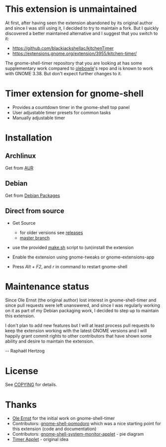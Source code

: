 # This extension is unmaintained

At first, after having seen the extension abandoned by its original author
and since I was still using it, I decided to try to maintain a fork. But
I quickly discovered a better maintained alternative and I suggest that
you switch to it:

* https://github.com/blackjackshellac/kitchenTimer
* https://extensions.gnome.org/extension/3955/kitchen-timer/

The gnome-shell-timer repository that you are looking at has some
supplementary work compared to
[olebowle](https://github.com/olebowle/gnome-shell-timer)'s repo and is
known to work with GNOME 3.38. But don't expect further changes to it.

# Timer extension for gnome-shell
- Provides a countdown timer in the gnome-shell top panel
- User adjustable timer presets for common tasks
- Manually adjustable timer

# Installation
## Archlinux
Get from [AUR](https://aur.archlinux.org/packages.php?ID=52047)

## Debian
Get from [Debian Packages](http://packages.debian.org/sid/gnome-shell-timer)

## Direct from source
- Get Source
    * for older versions see [releases](https://github.com/rhertzog/gnome-shell-timer/releases)
    * [master branch](https://github.com/rhertzog/gnome-shell-timer/zipball/master)

- use the provided [make.sh](https://github.com/rhertzog/gnome-shell-timer/blob/master/make.sh) script to (un)install the extension
- Enable the extension using gnome-tweaks or gnome-extensions-app
- Press *Alt + F2*, and *r* in command to restart gnome-shell

# Maintenance status

Since Ole Ernst (the original author) lost interest in gnome-shell-timer
and since pull requests were left unanswered, and since I was regularly
working on it as part of my Debian packaging work, I decided to step up to
maintain this extension.

I don't plan to add new features but I will at least process pull requests
to keep the extension working with the latest GNOME versions and I will
happily grant commit rights to other contributors that have shown some
ability and desire to maintain the extension.

 -- Raphaël Hertzog

# License
See [COPYING](https://github.com/rhertzog/gnome-shell-timer/blob/master/COPYING) for details.

# Thanks
- [Ole Ernst](https://github.com/olebowle) for the initial work on gnome-shell-timer
- Contributors: [gnome-shell-pomodoro](https://github.com/codito/gnome-shell-pomodoro/contributors) which was a nice starting point for this extension (code and documentation)
- Contributors: [gnome-shell-system-monitor-applet](https://github.com/paradoxxxzero/gnome-shell-system-monitor-applet/contributors) - pie diagram
- [Timer Applet](https://launchpad.net/timer-applet) - original idea
